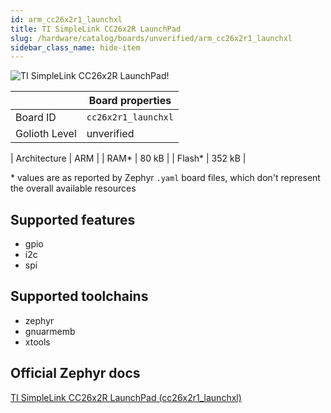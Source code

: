 ```yaml
---
id: arm_cc26x2r1_launchxl
title: TI SimpleLink CC26x2R LaunchPad
slug: /hardware/catalog/boards/unverified/arm_cc26x2r1_launchxl
sidebar_class_name: hide-item
---
```


[//]: # (This is an auto-generated file, do not edit! Changes to it will be lost upon re-generation)

![TI SimpleLink CC26x2R LaunchPad!](/img/boards/arm/cc26x2r1_launchxl.png "TI SimpleLink CC26x2R LaunchPad")

|                | Board properties     |
| -------------  | -------------------- |
| Board ID       | `cc26x2r1_launchxl` |
| Golioth Level  | unverified       |

| Architecture   | ARM |
| RAM*           | 80 kB |
| Flash*         | 352 kB |

\* values are as reported by Zephyr `.yaml` board files, which don't represent the overall available resources



## Supported features

* gpio
* i2c
* spi

## Supported toolchains

* zephyr
* gnuarmemb
* xtools

## Official Zephyr docs

[TI SimpleLink CC26x2R LaunchPad (cc26x2r1_launchxl)](https://docs.zephyrproject.org/latest/boards/arm/cc26x2r1_launchxl/doc/index.html)
